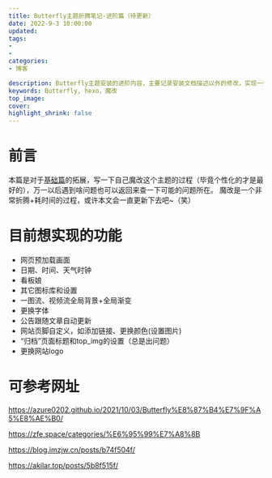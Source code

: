 ```yaml
---
title: Butterfly主题折腾笔记-进阶篇（待更新）
date: 2022-9-3 10:00:00
updated: 
tags:
- 
- 
categories:
- 博客

description: Butterfly主题安装的进阶内容，主要记录安装文档描述以外的修改，实现一些魔改内容
keywords: Butterfly, hexo，魔改
top_image: 
cover: 
highlight_shrink: false
---
```

# 前言
本篇是对于[基础篇]()的拓展，写一下自己魔改这个主题的过程（毕竟个性化的才是最好的），万一以后遇到啥问题也可以返回来查一下可能的问题所在。
魔改是一个非常折腾+耗时间的过程，或许本文会一直更新下去吧~（笑）

# 目前想实现的功能

- 网页预加载画面
- 日期、时间、天气时钟
- 看板娘
- 其它图标库和设置
- 一图流、视频流全局背景+全局渐变
- 更换字体
- 公告跟随文章自动更新
- 网站页脚自定义，如添加链接、更换颜色(设置图片)
- “归档”页面标题和top_img的设置（总是出问题）
- 更换网站logo



# 可参考网址

https://azure0202.github.io/2021/10/03/Butterfly%E8%87%B4%E7%9F%A5%E8%AE%B0/

https://zfe.space/categories/%E6%95%99%E7%A8%8B

https://blog.imzjw.cn/posts/b74f504f/

https://akilar.top/posts/5b8f515f/



